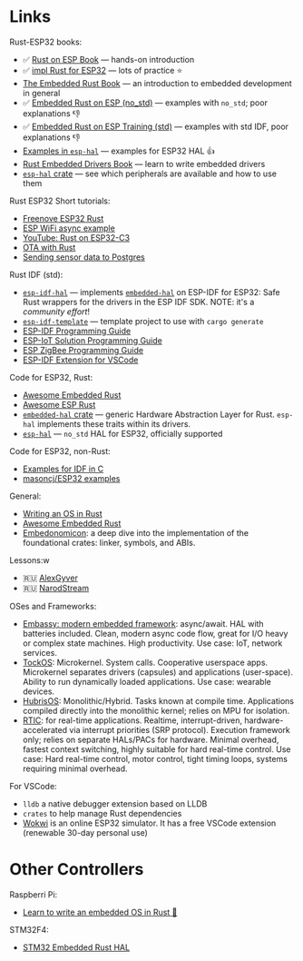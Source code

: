 # Links

Rust-ESP32 books:

* ✅ [Rust on ESP Book](https://docs.espressif.com/projects/rust/book/) — hands-on introduction
* ✅ [impl Rust for ESP32](https://esp32.implrust.com/) — lots of practice ⭐
* [The Embedded Rust Book](https://docs.rust-embedded.org/book/intro/index.html) — an introduction to embedded development in general
* ✅ [Embedded Rust on ESP (no_std)](https://docs.espressif.com/projects/rust/no_std-training/) — examples with `no_std`; poor explanations 👎
* ✅ [Embedded Rust on ESP Training (std)](https://docs.esp-rs.org/std-training/) — examples with std IDF, poor explanations 👎
* [Examples in `esp-hal`](https://github.com/esp-rs/esp-hal/tree/main/examples) — examples for ESP32 HAL 👍
* [Rust Embedded Drivers Book](https://red.implrust.com/) — learn to write embedded drivers
* [`esp-hal` crate](https://docs.espressif.com/projects/rust/esp-hal/latest/) — see which peripherals are available and how to use them

Rust ESP32 Short tutorials:
* [Freenove ESP32 Rust](https://makuo12.github.io/Freenove-esp32-rust/)
* [ESP WiFi async example](https://github.com/arlyon/esp-wifi-async-example)
* [YouTube: Rust on ESP32-C3](https://www.youtube.com/playlist?list=PLkch9g9DEE0Lkm1LqcD7pZNDmXEczOo-a)
* [OTA with Rust](https://quan.hoabinh.vn/post/2024/3/programming-esp32-with-rust-ota-firmware-update)
* [Sending sensor data to Postgres](https://c410-f3r.github.io/thoughts/securely-sending-dht22-sensor-data-from-an-esp32-board-to-postgresql/)

Rust IDF (std):

* [`esp-idf-hal`](https://github.com/esp-rs/esp-idf-hal) — implements [`embedded-hal`](https://github.com/rust-embedded/embedded-hal) on ESP-IDF for ESP32: Safe Rust wrappers for the drivers in the ESP IDF SDK. NOTE: it's a *community effort*!
* [`esp-idf-template`](https://github.com/esp-rs/esp-idf-template) — template project to use with `cargo generate`
* [ESP-IDF Programming Guide](https://docs.espressif.com/projects/esp-idf/en/latest/esp32/)
* [ESP-IoT Solution Programming Guide](https://docs.espressif.com/projects/esp-iot-solution/en/latest/index.html)
* [ESP ZigBee Programming Guide](https://docs.espressif.com/projects/esp-zigbee-sdk/en/latest/esp32c3/index.html)
* [ESP-IDF Extension for VSCode](https://docs.espressif.com/projects/vscode-esp-idf-extension/en/latest/)

Code for ESP32, Rust:

* [Awesome Embedded Rust](https://github.com/rust-embedded/awesome-embedded-rust)
* [Awesome ESP Rust](https://github.com/esp-rs/awesome-esp-rust)
* [`embedded-hal` crate](https://docs.rs/embedded-hal/) — generic Hardware Abstraction Layer for Rust. `esp-hal` implements these traits within its drivers.
* [`esp-hal`](https://github.com/esp-rs/esp-hal) — `no_std` HAL for ESP32, officially supported

Code for ESP32, non-Rust:

* [Examples for IDF in C](https://github.com/espressif/esp-idf/tree/master/examples)
* [masoncj/ESP32 examples](https://github.com/masoncj/esp32-examples)

General:

* [Writing an OS in Rust](https://os.phil-opp.com/)
* [Awesome Embedded Rust](https://github.com/rust-embedded/awesome-embedded-rust)
* [Embedonomicon](https://docs.rust-embedded.org/embedonomicon/): a deep dive into the implementation of the foundational crates: linker, symbols, and ABIs.

Lessons:w

* 🇷🇺 [AlexGyver](http://alexgyver.ru/)
* 🇷🇺 [NarodStream](https://narodstream.ru/programmirovanie-esp32/)

OSes and Frameworks:

* [Embassy: modern embedded framework](https://github.com/embassy-rs/embassy): async/await. HAL with batteries included. Clean, modern async code flow, great for I/O heavy or complex state machines. High productivity. Use case: IoT, network services.
* [TockOS](https://github.com/tock/tock): Microkernel. System calls. Cooperative userspace apps. Microkernel separates drivers (capsules) and applications (user-space). Ability to run dynamically loaded applications. Use case: wearable devices.
* [HubrisOS](https://github.com/oxidecomputer/hubris): Monolithic/Hybrid. Tasks known at compile time. Applications compiled directly into the monolithic kernel; relies on MPU for isolation.
* [RTIC](https://github.com/rtic-rs/rtic): for real-time applications. Realtime, interrupt-driven, hardware-accelerated via interrupt priorities (SRP protocol). Execution framework only; relies on separate HALs/PACs for hardware. Minimal overhead, fastest context switching, highly suitable for hard real-time control. Use case: Hard real-time control, motor control, tight timing loops, systems requiring minimal overhead.

For VSCode:

* `lldb` a native debugger extension based on LLDB
* `crates` to help manage Rust dependencies
* [Wokwi](https://wokwi.com/esp32) is an online ESP32 simulator. It has a free VSCode extension (renewable 30-day personal use)

# Other Controllers

Raspberri Pi:

* [Learn to write an embedded OS in Rust 🦀](https://github.com/rust-embedded/rust-raspberrypi-OS-tutorials)

STM32F4:

* [STM32 Embedded Rust HAL](https://apollolabsblog.hashnode.dev/series/stm32f4-embedded-rust-hal)
